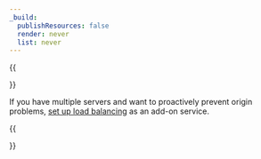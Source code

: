 ```yaml
---
_build:
  publishResources: false
  render: never
  list: never
---
```


{{<Aside type="note">}}

If you have multiple servers and want to proactively prevent origin problems, <a href="/load-balancing//">set up load balancing</a> as an add-on service.

{{</Aside>}}

